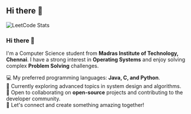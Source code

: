 ## Hi there 👋


![LeetCode Stats](https://leetcard.jacoblin.cool/Abhinavh_Leet?theme=dark&font=Roboto&ext=activity)
<!--
**Abhinavh-2004/Abhinavh-2004** is a ✨ _special_ ✨ repository because its `README.md` (this file) appears on your GitHub profile.

Here are some ideas to get you started:

- 🔭 I’m currently working on ...
- 🌱 I’m currently learning ...
- 👯 I’m looking to collaborate on ...
- 🤔 I’m looking for help with ...
- 💬 Ask me about ...
- 📫 How to reach me: ...
- 😄 Pronouns: ...
- ⚡ Fun fact: ...
-->
### Hi there 👋

I'm a Computer Science student from **Madras Institute of Technology, Chennai**. I have a strong interest in **Operating Systems** and enjoy solving complex **Problem Solving** challenges.

💻 My preferred programming languages: **Java, C, and Python**.  
🌱 Currently exploring advanced topics in system design and algorithms.  
🚀 Open to collaborating on **open-source** projects and contributing to the developer community.  
🔗 Let's connect and create something amazing together!
